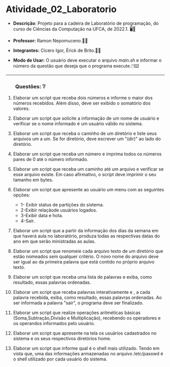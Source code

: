 # Atividade_02_Laboratorio

* **Descrição**: Projeto para a cadeira de Laboratório de programação, do curso de Ciências da Computação na UFCA, de 2022.1. 🖥️🏫

* **Professor:** Ramon Nepomuceno.👨‍🏫

* **Integrantes:** Cícero Igor, Érick de Brito.👨‍🎓
  
* **Modo de Usar:** O usuário deve executar o arquivo *main.sh* e informar o número da questão que deseja que o programa execute.🖱️⌨️
---

### ㅤㅤQuestões: ❔
1. Elaborar um script que receba dois números e informe o maior dos números recebidos. Além disso, deve ser exibido o somatório dos valores.

2. Elaborar um script que solicite a informação de um nome de usuário e verificar se o nome informado é um usuário válido no sistema.

3. Elaborar um script que receba o caminho de um diretório e liste seus arquivos um a um. Se for diretório, deve escrever um "(dir)" ao lado do diretório.

4. Elaborar um script  que receba um número e imprima todos os números pares de 0 até o número informado.

5. Elaborar um script que receba um caminho até um arquivo e verificar se esse arquivo existe. Em caso afirmativo, o script deve imprimir o seu tamanho em bytes.

6. Elaborar um script que apresente ao usuário um  menu com as seguintes opções:
   * 1- Exibir status de partições do sistema.
   * 2-Exibir relaçãode usuários logados.
   * 3-Exibir data e hota.
   * 4-Sair.

7. Elaborar um script que a partir da informação dos dias da semana em que haverá aula no laboratório, produza todas as respectivas datas do ano em que serão ministradas as aulas.

8. Elaborar um script que renomeie cada arquivo texto de um diretório que estão nomeados sem qualquer critério. O novo nome do arquivo deve ser igual ao da primeira palavra que está contido no próprio arquivo texto.

9. Elaborar um script que receba uma lista de palavras e exiba, como resultado, essas palavras ordenadas.

10. Elaborar um script que receba palavras interativamente e , a cada palavra recebida, exiba, como resultado, essas palavras ordenadas. Ao ser informada a palavra "sair", o programa deve ser finalizado.

11. Elaborar um script que realize operações aritméticas básicas (Soma,Subtração,Divisão e Multiplicação), recebendo os operadores e os operandos informados pelo usuário.

12. Elaborar um script que apresente na tela os usuários cadastrados no sistema e os seus respectivos diretórios home.

13. Elaborar um script que informe qual é o shell mais utilizado. Tendo em vista que, uma das informações armazenadas no arquivo /etc/passwd é o shell utilizado por cada usuário do sistema.





